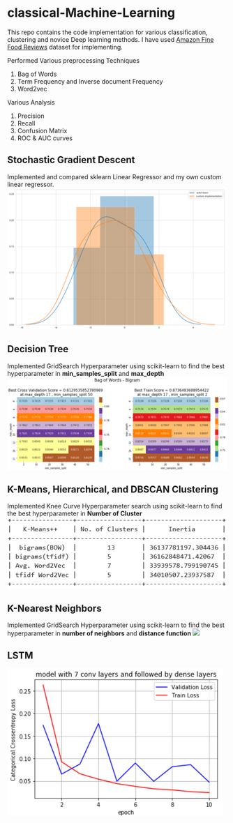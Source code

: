 # classical-Machine-Learning

This repo contains the code implementation for various classification, clustering and novice Deep learning methods. I have used [Amazon Fine Food Reviews](https://www.kaggle.com/snap/amazon-fine-food-reviews) dataset for implementing.

Performed Various preprocessing Techniques
1. Bag of Words
2. Term Frequency and Inverse document Frequency
3. Word2vec

Various Analysis
1. Precision
2. Recall
3. Confusion Matrix
4. ROC & AUC curves

## Stochastic Gradient Descent
Implemented and compared sklearn Linear Regressor and my own custom linear regressor.
![](images/SGD_LinearRegressor.png)

## Decision Tree
Implemented GridSearch Hyperparameter using scikit-learn to find the best hyperparameter in **min_samples_split** and **max_depth**
![](images/Decision_tree.png)

## K-Means, Hierarchical, and DBSCAN Clustering
Implemented Knee Curve Hyperparameter search using scikit-learn to find the best hyperparameter in **Number of Cluster**
![](images/kmeans.png)

## K-Nearest Neighbors
Implemented GridSearch Hyperparameter using scikit-learn to find the best hyperparameter in **number of neighbors** and **distance function**
![](KNN.png)

## LSTM


![](images/CNN.png)
